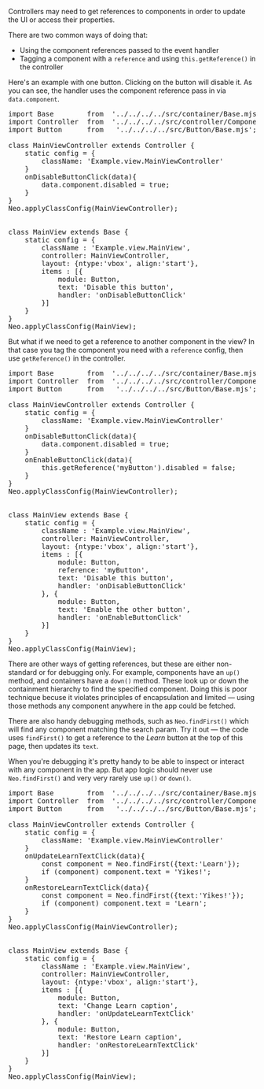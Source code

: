 Controllers may need to get references to components in order to update 
the UI or access their properties. 

There are two common ways of doing that:

- Using the component references passed to the event handler
- Tagging a component with a `reference` and using `this.getReference()` in the controller

Here's an example with one button. Clicking on the button will disable it. 
As you can see, the handler uses the component reference pass in via `data.component`.

<pre data-neo>
import Base        from  '../../../../src/container/Base.mjs';
import Controller  from  '../../../../src/controller/Component.mjs';
import Button      from   '../../../../src/Button/Base.mjs';

class MainViewController extends Controller {
    static config = {
        className: 'Example.view.MainViewController'
    }
    onDisableButtonClick(data){
        data.component.disabled = true;
    }
}
Neo.applyClassConfig(MainViewController);


class MainView extends Base {
    static config = {
        className : 'Example.view.MainView',
        controller: MainViewController,
        layout: {ntype:'vbox', align:'start'},
        items : [{
            module: Button,
            text: 'Disable this button',
            handler: 'onDisableButtonClick'
        }]
    }
}
Neo.applyClassConfig(MainView);
</pre>

But what if we need to get a reference to another component in the view? In that case
you tag the component you need with a `reference` config, then use `getReference()` in
the controller.

<pre data-neo>
import Base        from  '../../../../src/container/Base.mjs';
import Controller  from  '../../../../src/controller/Component.mjs';
import Button      from   '../../../../src/Button/Base.mjs';

class MainViewController extends Controller {
    static config = {
        className: 'Example.view.MainViewController'
    }
    onDisableButtonClick(data){
        data.component.disabled = true;
    }
    onEnableButtonClick(data){
        this.getReference('myButton').disabled = false;
    }
}
Neo.applyClassConfig(MainViewController);


class MainView extends Base {
    static config = {
        className : 'Example.view.MainView',
        controller: MainViewController,
        layout: {ntype:'vbox', align:'start'},
        items : [{
            module: Button,
            reference: 'myButton',
            text: 'Disable this button',
            handler: 'onDisableButtonClick'
        }, {
            module: Button,
            text: 'Enable the other button',
            handler: 'onEnableButtonClick'
        }]
    }
}
Neo.applyClassConfig(MainView);
</pre>


There are other ways of getting references, but these are either non-standard or for debugging only.
For example, components have an `up()` method, and containers have a `down()` method. These look 
up or down the containment hierarchy to find the specified component. Doing this is poor technique
becuse it violates principles of encapsulation and limited &mdash; using those methods any component 
anywhere in the app could be fetched.

There are also handy debugging methods, such as `Neo.findFirst()` which will find any component matching
the search param. Try it out &mdash; the code uses `findFirst()` to get a reference to the _Learn_
button at the top of this page, then updates its `text`. 

When you're debugging it's pretty handy to be able to inspect or interact with any component in the app. 
But app logic should never use `Neo.findFirst()` and very very rarely use `up()` or `down()`.

<pre data-neo>
import Base        from  '../../../../src/container/Base.mjs';
import Controller  from  '../../../../src/controller/Component.mjs';
import Button      from   '../../../../src/Button/Base.mjs';

class MainViewController extends Controller {
    static config = {
        className: 'Example.view.MainViewController'
    }
    onUpdateLearnTextClick(data){
        const component = Neo.findFirst({text:'Learn'});
        if (component) component.text = 'Yikes!';
    }
    onRestoreLearnTextClick(data){
        const component = Neo.findFirst({text:'Yikes!'});
        if (component) component.text = 'Learn';
    }
}
Neo.applyClassConfig(MainViewController);


class MainView extends Base {
    static config = {
        className : 'Example.view.MainView',
        controller: MainViewController,
        layout: {ntype:'vbox', align:'start'},
        items : [{
            module: Button,
            text: 'Change Learn caption',
            handler: 'onUpdateLearnTextClick'
        }, {
            module: Button,
            text: 'Restore Learn caption',
            handler: 'onRestoreLearnTextClick'
        }]
    }
}
Neo.applyClassConfig(MainView);
</pre>